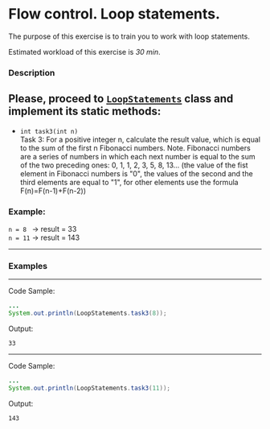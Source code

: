 # Flow control. Loop statements.

The purpose of this exercise is to train you to work with loop statements.

Estimated workload of this exercise is _30 min_.

### Description
Please, proceed to [`LoopStatements`](src/main/java/com/epam/rd/autotasks/LoopStatements.java) class
and implement its static methods:
---
* `int task3(int n)`\
  Task 3:
  For a positive integer n, calculate the result value, which is equal to the sum of the first n Fibonacci numbers.
  Note. Fibonacci numbers are a series of numbers in which each next number is equal to the sum of the two
  preceding ones: 0, 1, 1, 2, 3, 5, 8, 13... (the value of the fist element in Fibonacci numbers is "0", the values of the second and the third elements are equal to "1", for other elements use the formula F(n)=F(n-1)+F(n-2))
 
###  Example:  
`n = 8 `   -> result =  33   
`n = 11`  ->  result =  143  

---

### Examples

---
Code Sample:
```java
...
System.out.println(LoopStatements.task3(8));
```

Output:
```
33
```

---
Code Sample:
```java
...
System.out.println(LoopStatements.task3(11));
```

Output:
```
143
```

